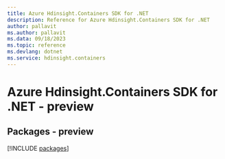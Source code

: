 ```yaml
---
title: Azure Hdinsight.Containers SDK for .NET
description: Reference for Azure Hdinsight.Containers SDK for .NET
author: pallavit
ms.author: pallavit
ms.data: 09/18/2023
ms.topic: reference
ms.devlang: dotnet
ms.service: hdinsight.containers
---
```

# Azure Hdinsight.Containers SDK for .NET - preview
## Packages - preview
[!INCLUDE [packages](hdinsight.containers-index.md)]